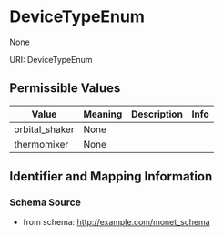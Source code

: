 # DeviceTypeEnum

None

URI: DeviceTypeEnum

## Permissible Values

| Value | Meaning | Description | Info |
| --- | --- | --- | --- |
| orbital_shaker | None |  | |
| thermomixer | None |  | |


## Identifier and Mapping Information







### Schema Source


* from schema: http://example.com/monet_schema



